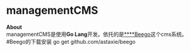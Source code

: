 # managementCMS
**About** <br />
managementCMS是使用**Go Lang**开发。依托的是<a href="www.beego.me">****Beego</a>这个cms系统。<br />
#Beego的下载安装
go get github.com/astaxie/beego

